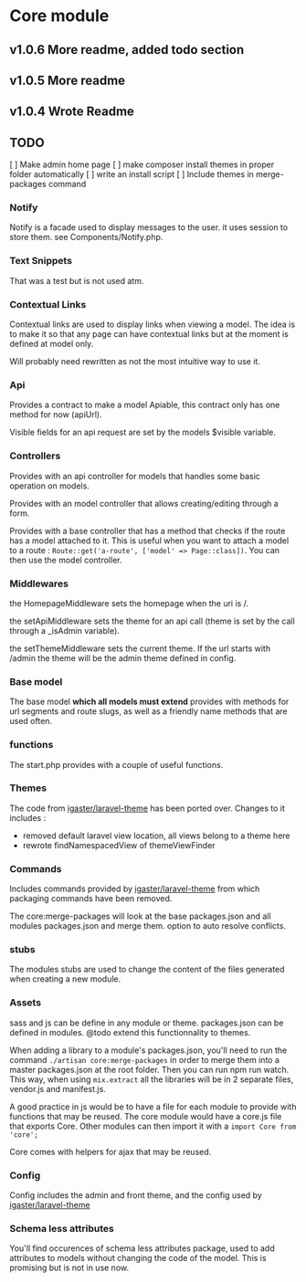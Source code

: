 # Core module

## v1.0.6 More readme, added todo section
## v1.0.5 More readme
## v1.0.4 Wrote Readme

## TODO
[ ] Make admin home page
[ ] make composer install themes in proper folder automatically
[ ] write an install script
[ ] Include themes in merge-packages command

### Notify
Notify is a facade used to display messages to the user. it uses session to store them. see Components/Notify.php.

### Text Snippets
That was a test but is not used atm.

### Contextual Links
Contextual links are used to display links when viewing a model. The idea is to make it so that any page can have contextual links but at the moment is defined at model only.

Will probably need rewritten as not the most intuitive way to use it.

### Api
Provides a contract to make a model Apiable, this contract only has one method for now (apiUrl).

Visible fields for an api request are set by the models $visible variable.

### Controllers
Provides with an api controller for models that handles some basic operation on models.

Provides with an model controller that allows creating/editing through a form.

Provides with a base controller that has a method that checks if the route has a model attached to it. This is useful when you want to attach a model to a route : `Route::get('a-route', ['model' => Page::class])`. You can then use the model controller.

### Middlewares
the HomepageMiddleware sets the homepage when the uri is /.

the setApiMiddleware sets the theme for an api call (theme is set by the call through a \_isAdmin variable).

the setThemeMiddleware sets the current theme. If the url starts with /admin the theme will be the admin theme defined in config.

### Base model
The base model **which all models must extend** provides with methods for url segments and route slugs, as well as a friendly name methods that are used often.

### functions
The start.php provides with a couple of useful functions.

### Themes
The code from [igaster/laravel-theme](https://github.com/igaster/laravel-theme) has been ported over.
Changes to it includes :
- removed default laravel view location, all views belong to a theme here
- rewrote findNamespacedView of themeViewFinder

### Commands
Includes commands provided by [igaster/laravel-theme](https://github.com/igaster/laravel-theme) from which packaging commands have been removed.

The core:merge-packages will look at the base packages.json and all modules packages.json and merge them. option to auto resolve conflicts.

### stubs
The modules stubs are used to change the content of the files generated when creating a new module.

### Assets
sass and js can be define in any module or theme. packages.json can be defined in modules.
@todo extend this functionnality to themes.

When adding a library to a module's packages.json, you'll need to run the command `./artisan core:merge-packages` in order to merge them into a master packages.json at the root folder. Then you can run npm run watch. This way, when using `mix.extract` all the libraries will be in 2 separate files, vendor.js and manifest.js.

A good practice in js would be to have a file for each module to provide with functions that may be reused. The core module would have a core.js file that exports Core. Other modules can then import it with a `import Core from 'core';`

Core comes with helpers for ajax that may be reused.

### Config
Config includes the admin and front theme, and the config used by [igaster/laravel-theme](https://github.com/igaster/laravel-theme)

### Schema less attributes
You'll find occurences of schema less attributes package, used to add attributes to models without changing the code of the model. This is promising but is not in use now.